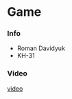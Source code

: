 # Game

### Info

- Roman Davidyuk
- KH-31

### Video

[video](https://drive.google.com/drive/u/1/folders/1oKVc6RJbxDdliCGqf472A5Q4VniHuh59)
